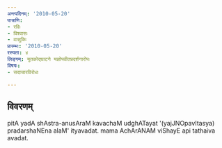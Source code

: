 ```yaml
---
अन्त्यदिनम्: '2010-05-20'
पात्राणि:
- रविः
- विश्वासः
- वासुकिः
प्रारम्भः: '2010-05-20'
रस्यता: ४
लिङ्गम्: युतकोद्घाटने यज्ञोपवीतप्रदर्शनारोपः
विषयः:
- सदाचारविरोधः

---
```


## विवरणम्
pitA yadA shAstra-anusAraM kavachaM udghATayat '(yajJNOpavItasya) pradarshaNEna alaM' ityavadat. mama AchArANAM viShayE api tathaiva avadat.

